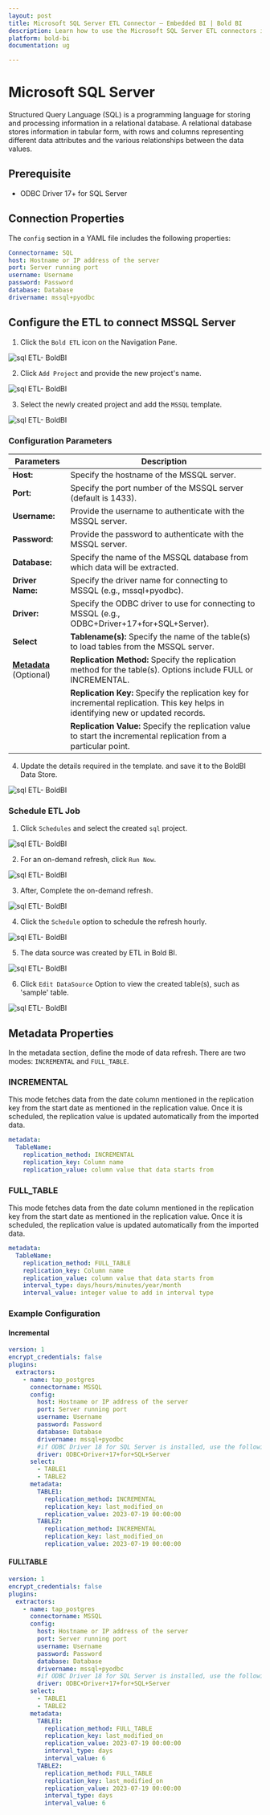 ```yaml
---
layout: post
title: Microsoft SQL Server ETL Connector – Embedded BI | Bold BI
description: Learn how to use the Microsoft SQL Server ETL connectors in Bold BI Enterprise Edition. Discover simple steps to integrate data smoothly and make the most of your analytics.
platform: bold-bi
documentation: ug

---
```


# Microsoft SQL Server

Structured Query Language (SQL) is a programming language for storing and processing information in a relational database. A relational database stores information in tabular form, with rows and columns representing different data attributes and the various relationships between the data values.

## Prerequisite

- ODBC Driver 17+ for SQL Server

## Connection Properties

The `config` section in a YAML file includes the following properties:

```yaml
Connectorname: SQL
host: Hostname or IP address of the server
port: Server running port
username: Username
password: Password
database: Database
drivername: mssql+pyodbc
```

## Configure the ETL to connect MSSQL Server

   1. Click the `Bold ETL` icon on the Navigation Pane.

  ![sql ETL- BoldBI](/static/assets/working-with-etl/images/sqletl_clicketl.png#max-width=100%)

  2. Click `Add Project` and provide the new project's name.
  
   ![sql ETL- BoldBI](/static/assets/working-with-etl/images/sqletl_addproject.png#max-width=100%)
  
  3. Select the newly created project and add the `MSSQL` template.

  ![sql ETL- BoldBI](/static/assets/working-with-etl/images/sqletl_addtemplate.png#max-width=100%)
  
### Configuration Parameters

| Parameters |   Description       |
|--------------------------|----------------------------------------------|
| **Host:**                | Specify the hostname of the MSSQL server.    |
| **Port:**                | Specify the port number of the MSSQL server (default is 1433). |
| **Username:**            | Provide the username to authenticate with the MSSQL server. |
| **Password:**            | Provide the password to authenticate with the MSSQL server. |
| **Database:**            | Specify the name of the MSSQL database from which data will be extracted. |
| **Driver Name:**         | Specify the driver name for connecting to MSSQL (e.g., mssql+pyodbc). |
| **Driver:**              | Specify the ODBC driver to use for connecting to MSSQL (e.g., ODBC+Driver+17+for+SQL+Server). |
| **Select**                 | **Tablename(s):**        Specify the name of the table(s) to load tables from the MSSQL server. |
| [**Metadata**](#metadata-properties)  (Optional) |  **Replication Method:** Specify the replication method for the table(s). Options include FULL or INCREMENTAL. |
|| **Replication Key:** Specify the replication key for incremental replication. This key helps in identifying new or updated records. |
|| **Replication Value:**  Specify the replication value to start the incremental replication from a particular point. |

  4. Update the details required in the template. and save it to the BoldBI Data Store.

  ![sql ETL- BoldBI](/static/assets/working-with-etl/images/sqletl_updatetemplate.png#max-width=100%)

### Schedule ETL Job

1. Click `Schedules` and select the created `sql` project.

![sql ETL- BoldBI](/static/assets/working-with-etl/images/sqletl_schedule.png#max-width=100%)

2. For an on-demand refresh, click `Run Now`.

![sql ETL- BoldBI](/static/assets/working-with-etl/images/sqletl_run.png#max-width=100%)  

3. After, Complete the on-demand refresh.

![sql ETL- BoldBI](/static/assets/working-with-etl/images/sqletl_refreshcomplete.png#max-width=100%)

4. Click the `Schedule` option to schedule the refresh hourly.

![sql ETL- BoldBI](/static/assets/working-with-etl/images/sqletl_schedulerefresh.png#max-width=100%)  

5. The data source was created by ETL in Bold BI.

![sql ETL- BoldBI](/static/assets/working-with-etl/images/sqletl_newds.png#max-width=100%)

6. Click `Edit DataSource` Option to view the created table(s), such as 'sample' table.

![sql ETL- BoldBI](/static/assets/working-with-etl/images/sqletl_table.png#max-width=100%)

## Metadata Properties

In the metadata section, define the mode of data refresh. There are two modes: ``INCREMENTAL`` and ``FULL_TABLE``.

### INCREMENTAL

This mode fetches data from the date column mentioned in the replication key from the start date as mentioned in the replication value. Once it is scheduled, the replication value is updated automatically from the imported data.

```yaml
metadata:
  TableName:
    replication_method: INCREMENTAL
    replication_key: Column name
    replication_value: column value that data starts from
```

### FULL_TABLE

This mode fetches data from the date column mentioned in the replication key from the start date as mentioned in the replication value. Once it is scheduled, the replication value is updated automatically from the imported data.

```yaml
metadata:
  TableName:
    replication_method: FULL_TABLE
    replication_key: Column name
    replication_value: column value that data starts from
    interval_type: days/hours/minutes/year/month
    interval_value: integer value to add in interval type
```

### Example Configuration

#### Incremental

```yaml
version: 1
encrypt_credentials: false
plugins:
  extractors:
    - name: tap_postgres
      connectorname: MSSQL
      config:
        host: Hostname or IP address of the server
        port: Server running port
        username: Username
        password: Password
        database: Database
        drivername: mssql+pyodbc
        #if ODBC Driver 18 for SQL Server is installed, use the following driver: ODBC+Driver+18+for+SQL+Server
        driver: ODBC+Driver+17+for+SQL+Server 
      select:
        - TABLE1
        - TABLE2
      metadata:
        TABLE1:
          replication_method: INCREMENTAL
          replication_key: last_modified_on
          replication_value: 2023-07-19 00:00:00
        TABLE2:
          replication_method: INCREMENTAL
          replication_key: last_modified_on
          replication_value: 2023-07-19 00:00:00
```


#### FULLTABLE

```yaml
version: 1
encrypt_credentials: false
plugins:
  extractors:
    - name: tap_postgres
      connectorname: MSSQL
      config:
        host: Hostname or IP address of the server
        port: Server running port
        username: Username
        password: Password
        database: Database
        drivername: mssql+pyodbc
        #if ODBC Driver 18 for SQL Server is installed, use the following driver: ODBC+Driver+18+for+SQL+Server
        driver: ODBC+Driver+17+for+SQL+Server 
      select:
        - TABLE1
        - TABLE2
      metadata:
        TABLE1:
          replication_method: FULL_TABLE
          replication_key: last_modified_on
          replication_value: 2023-07-19 00:00:00
          interval_type: days
          interval_value: 6
        TABLE2:
          replication_method: FULL_TABLE
          replication_key: last_modified_on
          replication_value: 2023-07-19 00:00:00
          interval_type: days
          interval_value: 6
```
